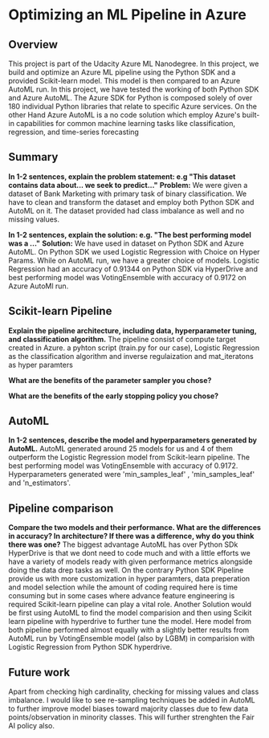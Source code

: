 # Optimizing an ML Pipeline in Azure

## Overview
This project is part of the Udacity Azure ML Nanodegree.
In this project, we build and optimize an Azure ML pipeline using the Python SDK and a provided Scikit-learn model.
This model is then compared to an Azure AutoML run. In this project, we have tested the working of both Python SDK and Azure AutoML. 
The Azure SDK for Python is composed solely of over 180 individual Python libraries that relate to specific Azure services.
On the other Hand Azure AutoML is a no code solution which employ Azure's built-in capabilities for common machine learning tasks like 
classification, regression, and time-series forecasting

## Summary
**In 1-2 sentences, explain the problem statement: e.g "This dataset contains data about... we seek to predict..."**
**Problem:**
We were given a dataset of Bank Marketing with primary task of binary classification. We have to clean and transform the dataset 
and employ both Python SDK and AutoML on it. The dataset provided had class imbalance as well and no missing values.

**In 1-2 sentences, explain the solution: e.g. "The best performing model was a ..."**
**Solution:**
We have used in dataset on Python SDK and Azure AutoML. On Python SDK we used Logistic Regression with Choice on Hyper Params.
While on AutoML run, we have a greater choice of models. Logistic Regression had an accuracy of 0.91344 on Python SDK via HyperDrive
and best performing model was VotingEnsemble with accuracy of 0.9172 on Azure AutoMl run.

## Scikit-learn Pipeline
**Explain the pipeline architecture, including data, hyperparameter tuning, and classification algorithm.**
The pipeline consist of compute target created in Azure. a pyhton script (train.py for our case), Logistic Regression as the classification algorithm and inverse regulaization and mat_iteratons as hyper paramters

**What are the benefits of the parameter sampler you chose?**

**What are the benefits of the early stopping policy you chose?**

## AutoML
**In 1-2 sentences, describe the model and hyperparameters generated by AutoML.**
AutoML generated around 25 models for us and 4 of them outperform the Logistic Regression model from Scikit-learn pipeline. The best performing model was VotingEnsemble with accuracy of 0.9172. Hyperparameters generated were 'min_samples_leaf' ,  'min_samples_leaf' and 'n_estimators'. 

## Pipeline comparison
**Compare the two models and their performance. What are the differences in accuracy? In architecture? If there was a difference, why do you think there was one?**
The biggest advantage AutoML has over Python SDk HyperDrive is that we dont need to code much and with a little efforts we have a variety of models ready with given performance metrics alongside doing the data drep tasks as well. On the contrary Python SDK Pipeline provide us with more customization in hyper paramters, data preperation and model selection while the amount of coding required here is time consuming but in some cases where advance feature engineering is required Scikit-learn pipeline can play a vital role. Another Solution would be first using AutoML to find the model comparision and then using Scikit learn pipeline with hyperdrive to further tune the model.
Here model from both pipeline performed almost equally with a slightly better results from AutoML run by VotingEnsemble model (also by LGBM) in comparision with Logistic Regression from Python SDK hyperdrive.

## Future work

Apart from checking high cardinality, checking for missing values and  class imbalance. I would like to see re-sampling techniques be added in AutoML to further improve model biases toward majority classes due to few data points/observation in minority classes. This will further strenghten the Fair AI policy also.
